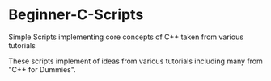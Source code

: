 # Beginner-C-Scripts
Simple Scripts implementing core concepts of C++ taken from various tutorials

These scripts implement of ideas from various tutorials including many from "C++ for Dummies".
